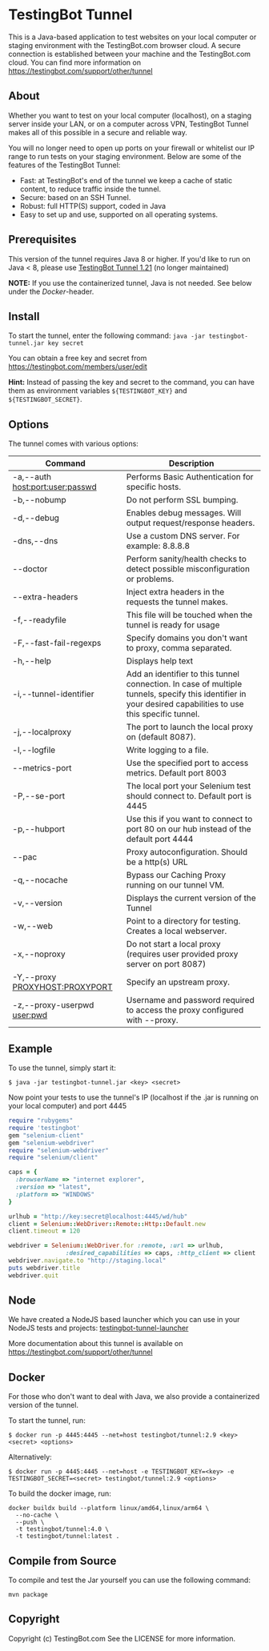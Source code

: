 # TestingBot Tunnel

This is a Java-based application to test websites on your local computer or staging environment with the TestingBot.com browser cloud.
A secure connection is established between your machine and the TestingBot.com cloud.
You can find more information on https://testingbot.com/support/other/tunnel

About
-------

Whether you want to test on your local computer (localhost), on a staging server inside your LAN, or on a computer across VPN, TestingBot Tunnel makes all of this possible in a secure and reliable way.

You will no longer need to open up ports on your firewall or whitelist our IP range to run tests on your staging environment.
Below are some of the features of the TestingBot Tunnel:

* Fast: at TestingBot's end of the tunnel we keep a cache of static content, to reduce traffic inside the tunnel.
* Secure: based on an SSH Tunnel.
* Robust: full HTTP(S) support, coded in Java
* Easy to set up and use, supported on all operating systems.

Prerequisites
-------

This version of the tunnel requires Java 8 or higher. If you'd like to run on Java < 8, please use [TestingBot Tunnel 1.21](https://github.com/testingbot/Testingbot-Tunnel/tree/TestingBotTunnel-1.21) (no longer maintained)

**NOTE:** If you use the containerized tunnel, Java is not needed. See below under the *Docker*-header.

Install
-------

To start the tunnel, enter the following command:
    `java -jar testingbot-tunnel.jar key secret`

You can obtain a free key and secret from https://testingbot.com/members/user/edit

**Hint:** Instead of passing the key and secret to the command, you can have them as environment variables `${TESTINGBOT_KEY}` and `${TESTINGBOT_SECRET}`.

Options
-------

The tunnel comes with various options:

|Command|Description|
|---------|-------------|
|-a,--auth <host:port:user:passwd>|Performs Basic Authentication for specific hosts.|
|-b,--nobump|Do not perform SSL bumping.|
|-d,--debug|Enables debug messages. Will output request/response headers.|
|-dns,--dns|Use a custom DNS server. For example: 8.8.8.8|
|--doctor|Perform sanity/health checks to detect possible misconfiguration or problems.|
|--extra-headers <JSON Map with Header Key and Value>|Inject extra headers in the requests the tunnel makes.|
|-f,--readyfile <FILE>|This file will be touched when the tunnel is ready for usage|
|-F,--fast-fail-regexps <OPTIONS>|Specify domains you don't want to proxy, comma separated.|
|-h,--help|Displays help text|
|-i,--tunnel-identifier <id>|Add an identifier to this tunnel connection. In case of multiple tunnels, specify this identifier in your desired capabilities to use this specific tunnel.|
|-j,--localproxy <port>|The port to launch the local proxy on (default 8087).|
|-l,--logfile <FILE>|Write logging to a file.|
|--metrics-port <port>|Use the specified port to access metrics. Default port 8003|
|-P,--se-port <PORT>|The local port your Selenium test should connect to. Default port is 4445|
|-p,--hubport <HUBPORT>|Use this if you want to connect to port 80 on our hub instead of the default port 4444|
|--pac <arg>|Proxy autoconfiguration. Should be a http(s) URL|
|-q,--nocache|Bypass our Caching Proxy running on our tunnel VM.|
|-v,--version|Displays the current version of the Tunnel|
|-w,--web <directory>|Point to a directory for testing. Creates a local webserver.|
|-x,--noproxy|Do not start a local proxy (requires user provided proxy server on port 8087)|
|-Y,--proxy <PROXYHOST:PROXYPORT>|Specify an upstream proxy.|
|-z,--proxy-userpwd <user:pwd>|Username and password required to access the proxy configured with --proxy.|


Example
-------
To use the tunnel, simply start it:

```
$ java -jar testingbot-tunnel.jar <key> <secret>
```

Now point your tests to use the tunnel's IP (localhost if the .jar is running on your local computer) and port 4445
```ruby
require "rubygems"
require 'testingbot'
gem "selenium-client"
gem "selenium-webdriver"
require "selenium-webdriver"
require "selenium/client"

caps = {
  :browserName => "internet explorer",
  :version => "latest",
  :platform => "WINDOWS"
}

urlhub = "http://key:secret@localhost:4445/wd/hub"
client = Selenium::WebDriver::Remote::Http::Default.new
client.timeout = 120

webdriver = Selenium::WebDriver.for :remote, :url => urlhub,
                :desired_capabilities => caps, :http_client => client
webdriver.navigate.to "http://staging.local"
puts webdriver.title
webdriver.quit
```

Node
-------
We have created a NodeJS based launcher which you can use in your NodeJS tests and projects:
[testingbot-tunnel-launcher](https://github.com/testingbot/testingbot-tunnel-launcher)

More documentation about this tunnel is available on https://testingbot.com/support/other/tunnel

Docker
------
For those who don't want to deal with Java, we also provide a containerized version of the tunnel.

To start the tunnel, run:
```
$ docker run -p 4445:4445 --net=host testingbot/tunnel:2.9 <key> <secret> <options>
```

Alternatively:
```
$ docker run -p 4445:4445 --net=host -e TESTINGBOT_KEY=<key> -e TESTINGBOT_SECRET=<secret> testingbot/tunnel:2.9 <options>
```

To build the docker image, run:
```
docker buildx build --platform linux/amd64,linux/arm64 \
  --no-cache \
  --push \
  -t testingbot/tunnel:4.0 \
  -t testingbot/tunnel:latest .
```

Compile from Source
-------------------

To compile and test the Jar yourself you can use the following command:

    mvn package

Copyright
---------

Copyright (c) TestingBot.com
See the LICENSE for more information.
